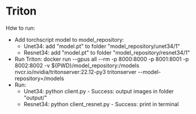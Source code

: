 # Triton
Hơw to run: 
- Add torchscript model to model_repository:
    - Unet34: add "model.pt" to folder "model_repository/unet34/1"
    - Resnet34: add "model.pt" to folder "model_repository/resnet34/1"
- Run Triton: docker run --gpus all --rm -p 8000:8000 -p 8001:8001 -p 8002:8002 -v ${PWD}/model_repository:/models nvcr.io/nvidia/tritonserver:22.12-py3 tritonserver --model-repository=/models
- Run:
    - Unet34: python client.py
          - Success: output images in folder "output/"
    - Resnet34: python client_resnet.py
          - Success: print in terminal
